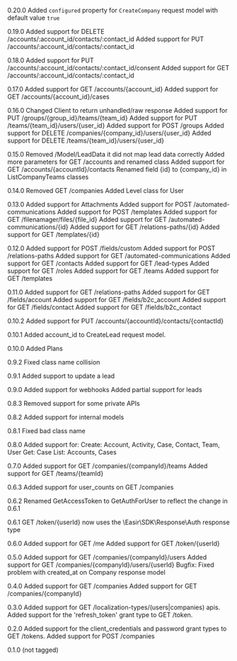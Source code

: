 0.20.0
Added `configured` property for `CreateCompany` request model with default value `true`

0.19.0
Added support for DELETE /accounts/:account_id/contacts/:contact_id
Added support for PUT /accounts/:account_id/contacts/:contact_id

0.18.0
Added support for PUT /accounts/:account_id/contacts/:contact_id/consent
Added support for GET /accounts/:account_id/contacts/:contact_id

0.17.0
Added support for GET /accounts/{account_id}
Added support for GET /accounts/{account_id}/cases

0.16.0
Changed Client to return unhandled/raw response
Added support for PUT /groups/{group_id}/teams/{team_id}
Added support for PUT /teams/{team_id}/users/{user_id}
Added support for POST /groups
Added support for DELETE /companies/{company_id}/users/{user_id}
Added support for DELETE /teams/{team_id}/users/{user_id}

0.15.0
Removed /Model/LeadData it did not map lead data correctly
Added more parameters for GET /accounts and renamed class
Added support for GET /accounts/{accountId}/contacts
Renamed field {id} to {company_id} in ListCompanyTeams classes 

0.14.0
Removed GET /companies
Added Level class for User

0.13.0
Added support for Attachments
Added support for POST /automated-communications
Added support for POST /templates
Added support for GET /filenamager/files/{file_id}
Added support for GET /automated-communications/{id}
Added support for GET /relations-paths/{id}
Added support for GET /templates/{id}

0.12.0
Added support for POST /fields/custom
Added support for POST /relations-paths
Added support for GET /automated-communications
Added support for GET /contacts
Added support for GET /lead-types
Added support for GET /roles
Added support for GET /teams
Added support for GET /templates


0.11.0
Added support for GET /relations-paths
Added support for GET /fields/account
Added support for GET /fields/b2c_account
Added support for GET /fields/contact
Added support for GET /fields/b2c_contact

0.10.2
Added support for PUT /accounts/{accountId}/contacts/{contactId}

0.10.1
Added account_id to CreateLead request model.

0.10.0
Added Plans

0.9.2
Fixed class name collision

0.9.1
Added support to update a lead

0.9.0
Added support for webhooks
Added partial support for leads

0.8.3
Removed support for some private APIs

0.8.2
Added support for internal models

0.8.1
Fixed bad class name

0.8.0
Added support for:
Create: Account, Activity, Case, Contact, Team, User
Get: Case
List: Accounts, Cases

0.7.0
Added support for GET /companies/{companyId}/teams
Added support for GET /teams/{teamId}

0.6.3
Added support for user_counts on GET /companies

0.6.2
Renamed GetAccessToken to GetAuthForUser to reflect the change in 0.6.1

0.6.1
GET /token/{userId} now uses the \Easir\SDK\Response\Auth response type

0.6.0
Added support for GET /me
Added support for GET /token/{userId}

0.5.0
Added support for GET /companies/{companyId}/users
Added support for GET /companies/{companyId}/users/{userId}
Bugfix: Fixed problem with created_at on Company response model

0.4.0
Added support for GET /companies
Added support for GET /companies/{companyId}

0.3.0
Added support for GET /localization-types/(users|companies) apis.
Added support for the 'refresh_token' grant type to GET /token.

0.2.0
Added support for the client_credentials and password grant types to GET /tokens.
Added support for POST /companies

0.1.0 (not tagged)